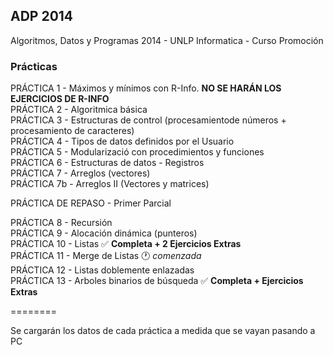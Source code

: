 <h2>ADP 2014</h2>

Algoritmos, Datos y Programas 2014 - UNLP Informatica - Curso Promoción


<h3>Prácticas</h3>

PRÁCTICA 1 - Máximos y mínimos con R-Info. **NO SE HARÁN LOS EJERCICIOS DE R-INFO**<br/>
PRÁCTICA 2 - Algoritmica básica<br/>
PRÁCTICA 3 - Estructuras de control (procesamientode números + procesamiento de caracteres)<br/>
PRÁCTICA 4 - Tipos de datos definidos por el Usuario<br/>
PRÁCTICA 5 - Modularizació con procedimientos y funciones<br/>
PRÁCTICA 6 - Estructuras de datos - Registros<br/>
PRÁCTICA 7 - Arreglos (vectores)<br/>
PRÁCTICA 7b - Arreglos II (Vectores y matrices)<br/>

PRÁCTICA DE REPASO - Primer Parcial<br/>

PRÁCTICA 8 - Recursión<br/>
PRÁCTICA 9 - Alocación dinámica (punteros)<br/>
PRÁCTICA 10 - Listas :white_check_mark:    **Completa + 2 Ejercicios Extras**<br/>
PRÁCTICA 11 - Merge de Listas :clock1:   *comenzada*<br/>
PRÁCTICA 12 - Listas doblemente enlazadas<br/>
PRÁCTICA 13 - Arboles binarios de búsqueda :white_check_mark:    **Completa + Ejercicios Extras**<br/>


========

Se cargarán los datos de cada práctica a medida que se vayan pasando a PC
